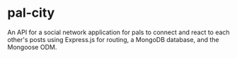 # pal-city
An API for a social network application for pals to connect and react to each other's posts using Express.js for routing, a MongoDB database, and the Mongoose ODM.
